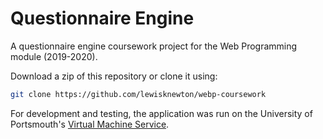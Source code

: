 # Questionnaire Engine

A questionnaire engine coursework project for the Web Programming module (2019-2020).

Download a zip of this repository or clone it using:
```bash
git clone https://github.com/lewisknewton/webp-coursework
```

For development and testing, the application was run on the University of Portsmouth's [Virtual Machine Service](https://uop-1-server-per-student-prod.appspot.com/instance/get).
